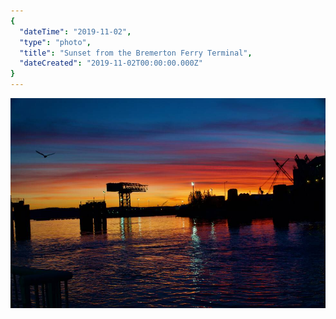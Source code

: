 ```yaml
---
{
  "dateTime": "2019-11-02",
  "type": "photo",
  "title": "Sunset from the Bremerton Ferry Terminal",
  "dateCreated": "2019-11-02T00:00:00.000Z"
}
---
```

![Sunset From the Bremerton Ferry Terminal][wa]

[wa]: /img/20191102-sunset-bremerton-terminal.jpg